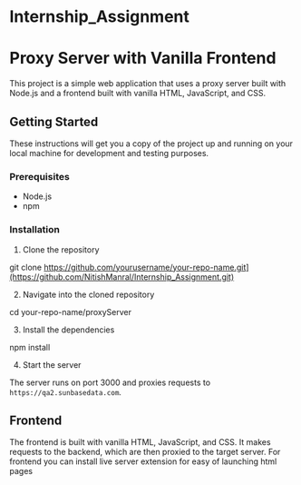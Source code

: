 # Internship_Assignment
# Proxy Server with Vanilla Frontend

This project is a simple web application that uses a proxy server built with Node.js and a frontend built with vanilla HTML, JavaScript, and CSS.

## Getting Started

These instructions will get you a copy of the project up and running on your local machine for development and testing purposes.

### Prerequisites

- Node.js
- npm

### Installation

1. Clone the repository

git clone https://github.com/yourusername/your-repo-name.git](https://github.com/NitishManral/Internship_Assignment.git)

2. Navigate into the cloned repository

cd your-repo-name/proxyServer

3. Install the dependencies

npm install

4. Start the server

The server runs on port 3000 and proxies requests to `https://qa2.sunbasedata.com`.

## Frontend

The frontend is built with vanilla HTML, JavaScript, and CSS. It makes requests to the backend, which are then proxied to the target server.
For frontend you can install  live server extension for easy of launching html pages 
